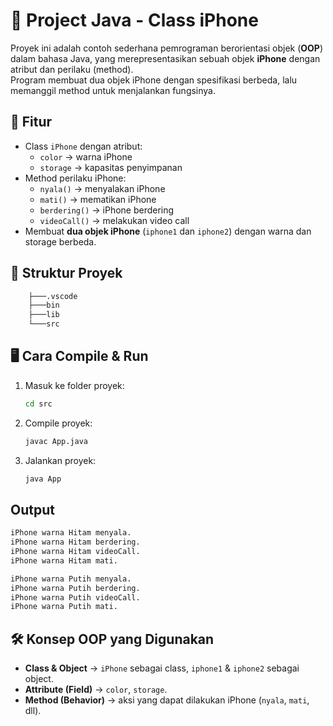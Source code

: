 # 📱 Project Java - Class iPhone

Proyek ini adalah contoh sederhana pemrograman berorientasi objek (**OOP**) dalam bahasa Java, yang merepresentasikan sebuah objek **iPhone** dengan atribut dan perilaku (method).  
Program membuat dua objek iPhone dengan spesifikasi berbeda, lalu memanggil method untuk menjalankan fungsinya.

## 🚀 Fitur

-   Class `iPhone` dengan atribut:
    -   `color` → warna iPhone
    -   `storage` → kapasitas penyimpanan
-   Method perilaku iPhone:
    -   `nyala()` → menyalakan iPhone
    -   `mati()` → mematikan iPhone
    -   `berdering()` → iPhone berdering
    -   `videoCall()` → melakukan video call
-   Membuat **dua objek iPhone** (`iphone1` dan `iphone2`) dengan warna dan storage berbeda.

## 📂 Struktur Proyek

```bash
    ├───.vscode
    ├───bin
    ├───lib
    └───src
```

## 🖥️ Cara Compile & Run

1. Masuk ke folder proyek:

    ```bash
    cd src
    ```

2. Compile proyek:

    ```bash
    javac App.java
    ```

3. Jalankan proyek:
    ```bash
    java App
    ```

## Output

```bash
iPhone warna Hitam menyala.
iPhone warna Hitam berdering.
iPhone warna Hitam videoCall.
iPhone warna Hitam mati.

iPhone warna Putih menyala.
iPhone warna Putih berdering.
iPhone warna Putih videoCall.
iPhone warna Putih mati.
```

## 🛠️ Konsep OOP yang Digunakan

-   **Class & Object** → `iPhone` sebagai class, `iphone1` & `iphone2` sebagai object.
-   **Attribute (Field)** → `color`, `storage`.
-   **Method (Behavior)** → aksi yang dapat dilakukan iPhone (`nyala`, `mati`, dll).
